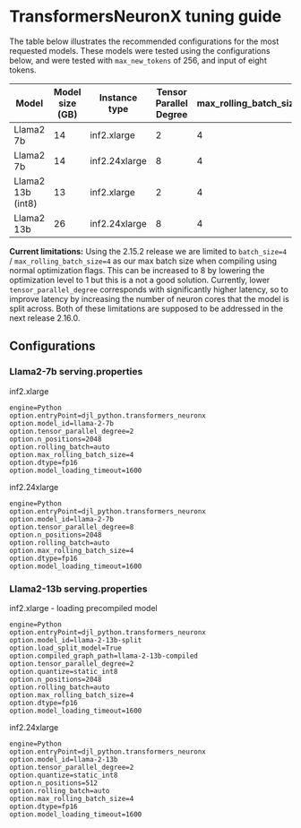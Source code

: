 # TransformersNeuronX tuning guide


The table below illustrates the recommended configurations for the most requested models. These models were tested using the configurations below, and were tested with `max_new_tokens` of 256, and input of eight tokens. 

| Model	             | Model size (GB)	 | Instance type	 | Tensor Parallel Degree	 | max_rolling_batch_size	 | n_positions	 |
|--------------------|------------------|----------------|-------------------------|-------------------------|--------------|
| Llama2 7b	         | 14	              | inf2.xlarge	   | 2	                      | 4	                      | 2048	        |
| Llama2 7b	         | 14	              | inf2.24xlarge	 | 8	                      | 4	                      | 2048	        |
| Llama2 13b (int8)	 | 13	              | inf2.xlarge	   | 2	                      | 4	                      | 512	         |
| Llama2 13b	        | 26	              | inf2.24xlarge	 | 8	                      | 4	                      | 2048	        |

**Current limitations:** Using the 2.15.2 release we are limited to `batch_size=4` / `max_rolling_batch_size=4` as our max batch size when compiling using normal optimization flags. This can be increased to 8 by lowering the optimization level to 1 but this is a not a good solution. Currently, lower `tensor_parallel_degree` corresponds with significantly higher latency, so to improve latency by increasing the number of neuron cores that the model is split across. Both of these limitations are supposed to be addressed in the next release 2.16.0.


## Configurations

### Llama2-7b serving.properties

inf2.xlarge

```
engine=Python
option.entryPoint=djl_python.transformers_neuronx
option.model_id=llama-2-7b
option.tensor_parallel_degree=2
option.n_positions=2048
option.rolling_batch=auto
option.max_rolling_batch_size=4
option.dtype=fp16
option.model_loading_timeout=1600
```

inf2.24xlarge

```
engine=Python
option.entryPoint=djl_python.transformers_neuronx
option.model_id=llama-2-7b
option.tensor_parallel_degree=8
option.n_positions=2048
option.rolling_batch=auto
option.max_rolling_batch_size=4
option.dtype=fp16
option.model_loading_timeout=1600
```

### Llama2-13b serving.properties

inf2.xlarge - loading precompiled model

```
engine=Python
option.entryPoint=djl_python.transformers_neuronx
option.model_id=llama-2-13b-split
option.load_split_model=True
option.compiled_graph_path=llama-2-13b-compiled
option.tensor_parallel_degree=2
option.quantize=static_int8
option.n_positions=2048
option.rolling_batch=auto
option.max_rolling_batch_size=4
option.dtype=fp16
option.model_loading_timeout=1600
```

inf2.24xlarge

```
engine=Python
option.entryPoint=djl_python.transformers_neuronx
option.model_id=llama-2-13b
option.tensor_parallel_degree=2
option.quantize=static_int8
option.n_positions=512
option.rolling_batch=auto
option.max_rolling_batch_size=4
option.dtype=fp16
option.model_loading_timeout=1600
```

